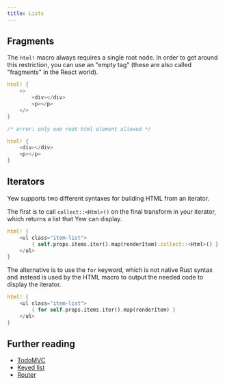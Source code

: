 ```yaml
---
title: Lists
---
```


## Fragments

The `html!` macro always requires a single root node. In order to get around this restriction, you
can use an "empty tag" (these are also called "fragments" in the React world).

<!--DOCUSAURUS_CODE_TABS-->
<!--Valid-->
```rust
html! {
    <>
        <div></div>
        <p></p>
    </>
}
```

<!--Invalid-->
```rust
/* error: only one root html element allowed */

html! {
    <div></div>
    <p></p>
}
```
<!--END_DOCUSAURUS_CODE_TABS-->


## Iterators

Yew supports two different syntaxes for building HTML from an iterator.

The first is to call `collect::<Html>()` on the final transform in your iterator, which returns a
list that Yew can display.

<!--DOCUSAURUS_CODE_TABS-->
<!--Syntax Type 1-->
```rust
html! {
    <ul class="item-list">
        { self.props.items.iter().map(renderItem).collect::<Html>() }
    </ul>
}
```

The alternative is to use the `for` keyword, which is not native Rust syntax and instead is used by
the HTML macro to output the needed code to display the iterator.

<!--Syntax Type 2-->
```rust
html! {
    <ul class="item-list">
        { for self.props.items.iter().map(renderItem) }
    </ul>
}
```
<!--END_DOCUSAURUS_CODE_TABS-->

## Further reading
- [TodoMVC](https://github.com/yewstack/yew/tree/master/examples/todomvc)
- [Keyed list](https://github.com/yewstack/yew/tree/master/examples/keyed_list)
- [Router](https://github.com/yewstack/yew/tree/master/examples/router)
